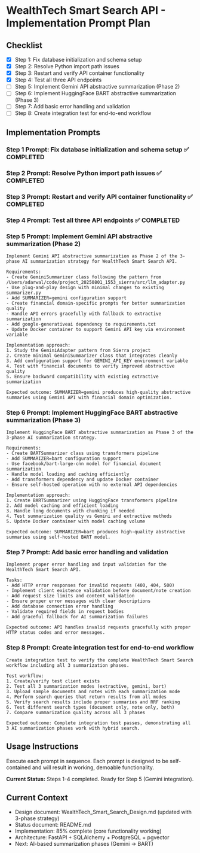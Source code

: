 # WealthTech Smart Search API - Implementation Prompt Plan

## Checklist
- [x] Step 1: Fix database initialization and schema setup
- [x] Step 2: Resolve Python import path issues
- [x] Step 3: Restart and verify API container functionality
- [x] Step 4: Test all three API endpoints
- [ ] Step 5: Implement Gemini API abstractive summarization (Phase 2)
- [ ] Step 6: Implement HuggingFace BART abstractive summarization (Phase 3)
- [ ] Step 7: Add basic error handling and validation
- [ ] Step 8: Create integration test for end-to-end workflow

## Implementation Prompts

### Step 1 Prompt: Fix database initialization and schema setup ✅ COMPLETED

### Step 2 Prompt: Resolve Python import path issues ✅ COMPLETED

### Step 3 Prompt: Restart and verify API container functionality ✅ COMPLETED

### Step 4 Prompt: Test all three API endpoints ✅ COMPLETED

### Step 5 Prompt: Implement Gemini API abstractive summarization (Phase 2)

```
Implement Gemini API abstractive summarization as Phase 2 of the 3-phase AI summarization strategy for WealthTech Smart Search API.

Requirements:
- Create GeminiSummarizer class following the pattern from /Users/adarwal/code/project_20250801_1553_sierra/src/llm_adapter.py
- Use plug-and-play design with minimal changes to existing summarizer.py
- Add SUMMARIZER=gemini configuration support
- Create financial domain-specific prompts for better summarization quality
- Handle API errors gracefully with fallback to extractive summarization
- Add google-generativeai dependency to requirements.txt
- Update Docker container to support Gemini API key via environment variable

Implementation approach:
1. Study the GeminiAdapter pattern from Sierra project
2. Create minimal GeminiSummarizer class that integrates cleanly
3. Add configuration support for GEMINI_API_KEY environment variable
4. Test with financial documents to verify improved abstractive quality
5. Ensure backward compatibility with existing extractive summarization

Expected outcome: SUMMARIZER=gemini produces high-quality abstractive summaries using Gemini API with financial domain optimization.
```

### Step 6 Prompt: Implement HuggingFace BART abstractive summarization (Phase 3)

```
Implement HuggingFace BART abstractive summarization as Phase 3 of the 3-phase AI summarization strategy.

Requirements:
- Create BARTSummarizer class using transformers pipeline
- Add SUMMARIZER=bart configuration support
- Use facebook/bart-large-cnn model for financial document summarization
- Handle model loading and caching efficiently
- Add transformers dependency and update Docker container
- Ensure self-hosted operation with no external API dependencies

Implementation approach:
1. Create BARTSummarizer using HuggingFace transformers pipeline
2. Add model caching and efficient loading
3. Handle long documents with chunking if needed
4. Test summarization quality vs Gemini and extractive methods
5. Update Docker container with model caching volume

Expected outcome: SUMMARIZER=bart produces high-quality abstractive summaries using self-hosted BART model.
```

### Step 7 Prompt: Add basic error handling and validation

```
Implement proper error handling and input validation for the WealthTech Smart Search API.

Tasks:
- Add HTTP error responses for invalid requests (400, 404, 500)
- Implement client existence validation before document/note creation
- Add request size limits and content validation
- Ensure proper error messages with clear descriptions
- Add database connection error handling
- Validate required fields in request bodies
- Add graceful fallback for AI summarization failures

Expected outcome: API handles invalid requests gracefully with proper HTTP status codes and error messages.
```

### Step 8 Prompt: Create integration test for end-to-end workflow

```
Create integration test to verify the complete WealthTech Smart Search workflow including all 3 summarization phases.

Test workflow:
1. Create/verify test client exists
2. Test all 3 summarization modes (extractive, gemini, bart)
3. Upload sample documents and notes with each summarization mode
4. Perform search queries that return results from all modes
5. Verify search results include proper summaries and RRF ranking
6. Test different search types (document only, note only, both)
7. Compare summarization quality across all 3 phases

Expected outcome: Complete integration test passes, demonstrating all 3 AI summarization phases work with hybrid search.
```

## Usage Instructions

Execute each prompt in sequence. Each prompt is designed to be self-contained and will result in working, demoable functionality. 

**Current Status:** Steps 1-4 completed. Ready for Step 5 (Gemini integration).

## Current Context
- Design document: WealthTech_Smart_Search_Design.md (updated with 3-phase strategy)
- Status document: README.md  
- Implementation: 85% complete (core functionality working)
- Architecture: FastAPI + SQLAlchemy + PostgreSQL + pgvector
- Next: AI-based summarization phases (Gemini → BART)

